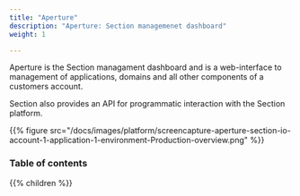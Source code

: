 ```yaml
---
title: "Aperture"
description: "Aperture: Section managemenet dashboard"
weight: 1

---
```


Aperture is the Section managament dashboard and is a web-interface to management of applications, domains and all other components of a customers account.

Section also provides an API for programmatic interaction with the Section platform. 

{{% figure src="/docs/images/platform/screencapture-aperture-section-io-account-1-application-1-environment-Production-overview.png" %}}

### Table of contents

{{% children %}}
